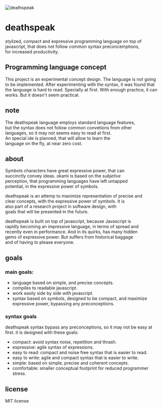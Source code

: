 ![deathspeak](http://www.ozkeebo.com/stuff/img/deathspeak-w.svg)


# deathspeak

stylized, compact and expressive programming language on top of  
javascript, that does not follow common syntax preconcemptions,  
for increased productivity.


## Programming language concept

This project is an experimental concept design. The language is not
going to be implemented. After experimenting with the syntax, it was
found that the language is hard to read. Specially at first. With
enough practice, it can works. But it doesn't seem practical.

## note

The deathspeak language employs standard language features,  
but the syntax does not follow common convetions from other  
languages, so it may not seems easy to read at first.  
An special ide is planned, that will allow to learn the  
language on the fly, at near zero cost.

## about

Symbols characters have great expressive power, that can  
succinctly convey ideas. okami is based on the _subjetive_  
perception, that programming languages have left untapped  
potential, in the expressive power of symbols.

deathspeak is an attemp to maximize representation of precise and  
clear concepts, with the expressive power of symbols. It is  
also part of a research project in software design, with  
goals that will be presented in the future.

deathspeak is built on top of javascript, because Javascript is  
rapidly becoming an impressive language, in terms of spread and  
recently even in performance. And in its quirks, has many hidden  
gems of expressive power. But suffers from historical baggage  
and of having to please everyone.

## goals

### main goals:

* language based on simple, and precise concepts.
* compiles to readable javascript.
* work easily side by side with javascript.
* syntax based on symbols, designed to be compact, and maximize 
  expressive power, bypassing any preconceptions.

### syntax goals

deathspeak syntax bypass any preconceptions, so it may not be
easy at first. it is designed with these goals:

* compact: avoid syntax noise, repetition and thrash.
* expressive: agile syntax of expressions.
* easy to read: compact and noise free syntax that is easier to read.
* easy to write: agile and compact syntax that is easier to write.
* simple: based on simple, precise and coherent concepts.
* comfortable: smaller conceptual footprint for reduced programmer stress.

## license

MIT license









